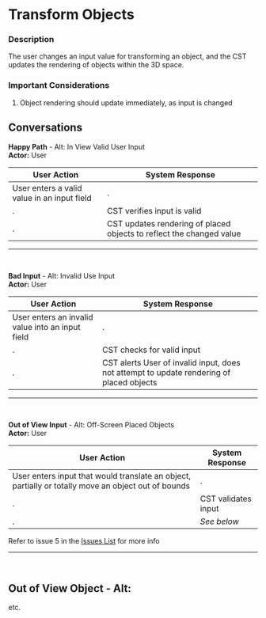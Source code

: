 # Transform Objects

### Description

The user changes an input value for transforming an object, and the CST updates the rendering of objects within the 3D space.

### Important Considerations

1. Object rendering should update immediately, as input is changed

## Conversations

**Happy Path** - Alt: In View Valid User Input\
**Actor:** User

User Action | System Response
---|---
User enters a valid value in an input field | .
. | CST verifies input is valid
. | CST updates rendering of placed objects to reflect the changed value

--- 
<br>

**Bad Input** - Alt: Invalid Use Input\
**Actor:** User

User Action | System Response
---|---
User enters an invalid value into an input field | .
. | CST checks for valid input
. | CST alerts User of invalid input, does not attempt to update rendering of placed objects

---
<br>

**Out of View Input** - Alt: Off-Screen Placed Objects\
**Actor:** User

User Action | System Response
---|---
User enters input that would translate an object, partially or totally move an object out of bounds | .
. | CST validates input
. | *See below*
Refer to issue 5 in the [Issues List](../IssuesList.md) for more info

---
<br>

**Out of View Object** - Alt: 
---
etc.

